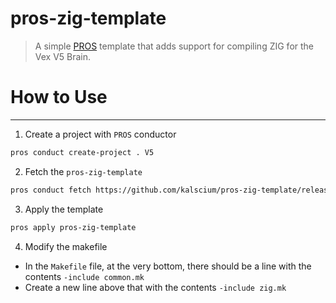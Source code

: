 # pros-zig-template
> A simple [PROS](https://github.com/purduesigbots/pros) template that adds support for compiling ZIG for the Vex V5 Brain.

# How to Use
---
1. Create a project with `PROS` conductor
  ```sh
  pros conduct create-project . V5
  ```
2. Fetch the `pros-zig-template`
  ```sh
  pros conduct fetch https://github.com/kalscium/pros-zig-template/releases/download/1.0.0/pros-zig-template@1.0.0.zip
  ```
3. Apply the template
  ```sh
  pros apply pros-zig-template
  ```
4. Modify the makefile
  - In the `Makefile` file, at the very bottom, there should be a line
    with the contents `-include common.mk`
  - Create a new line above that with the contents `-include zig.mk`
